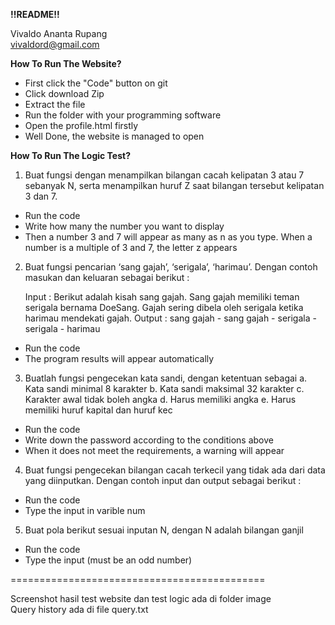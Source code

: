 <b>!!README!!</b>

Vivaldo Ananta Rupang </br>
vivaldord@gmail.com

<b>How To Run The Website?</b>
- First click the "Code" button on git
- Click download Zip
- Extract the file
- Run the folder with your programming software
- Open the profile.html firstly
- Well Done, the website is managed to open

<b>How To Run The Logic Test?</b>
1. Buat fungsi dengan menampilkan bilangan cacah kelipatan 3 atau 7 sebanyak N, serta menampilkan huruf Z saat bilangan tersebut kelipatan 3 dan 7.

- Run the code
- Write how many the number you want to display
- Then a number 3 and 7 will appear as many as n as you type. When a number is a multiple of 3 and 7, the letter z appears

2. Buat fungsi pencarian ‘sang gajah’, ‘serigala’, ‘harimau’.
Dengan contoh masukan dan keluaran sebagai berikut :

	Input	: Berikut adalah kisah sang gajah. Sang gajah memiliki teman serigala bernama DoeSang. Gajah sering dibela oleh serigala ketika harimau mendekati gajah.
Output	: sang gajah - sang gajah - serigala - serigala - harimau

- Run the code
- The program results will appear automatically

3. Buatlah fungsi pengecekan kata sandi, dengan ketentuan sebagai 
    a. Kata sandi minimal 8 karakter
    b. Kata sandi maksimal 32 karakter
    c. Karakter awal tidak boleh angka
    d. Harus memiliki angka
    e. Harus memiliki huruf kapital dan huruf kec

- Run the code
- Write down the password according to the conditions above
- When it does not meet the requirements, a warning will appear

4. Buat fungsi pengecekan bilangan cacah terkecil yang tidak ada dari data yang diinputkan. Dengan contoh input dan output sebagai berikut :

- Run the code
- Type the input in varible num

5. Buat pola berikut sesuai inputan N, dengan N adalah bilangan ganjil

- Run the code
- Type the input (must be an odd number)

============================================

Screenshot hasil test website dan test logic ada di folder image </br>
Query history ada di file query.txt
